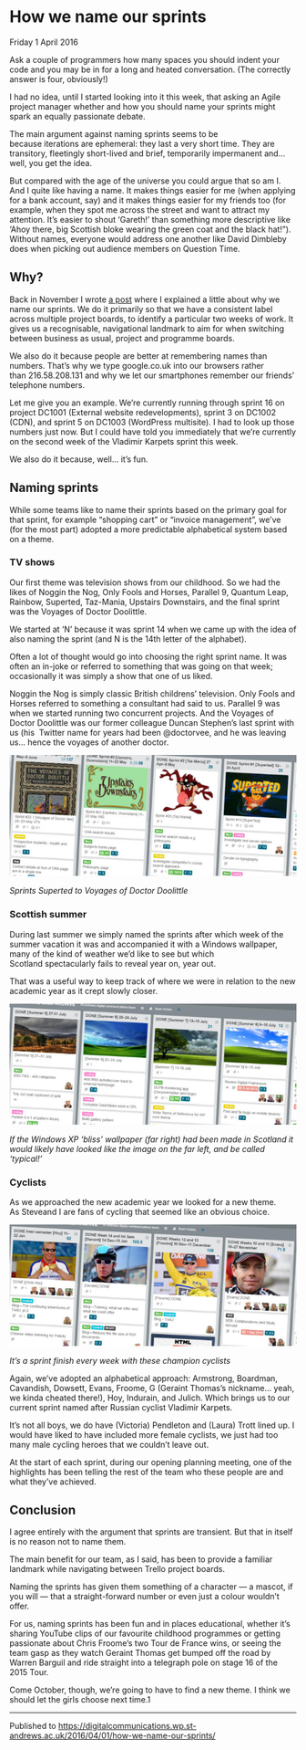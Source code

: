 # How we name our sprints

Friday 1 April 2016

Ask a couple of programmers how many spaces you should indent your code and you may be in for a long and heated conversation. (The correctly answer is four, obviously!)

I had no idea, until I started looking into it this week, that asking an Agile project manager whether and how you should name your sprints might spark an equally passionate debate.

The main argument against naming sprints seems to be because iterations are ephemeral: they last a very short time. They are transitory, fleetingly short-lived and brief, temporarily impermanent and… well, you get the idea.

But compared with the age of the universe you could argue that so am I. And I quite like having a name. It makes things easier for me (when applying for a bank account, say) and it makes things easier for my friends too (for example, when they spot me across the street and want to attract my attention. It’s easier to shout ‘Gareth!’ than something more descriptive like ‘Ahoy there, big Scottish bloke wearing the green coat and the black hat!”). Without names, everyone would address one another like David Dimbleby does when picking out audience members on Question Time.

## Why?

Back in November I wrote [a post](http://digitalcommunications.wp.st-andrews.ac.uk/2015/11/25/agile-release-planning-with-multiple-projects/) where I explained a little about why we name our sprints. We do it primarily so that we have a consistent label across multiple project boards, to identify a particular two weeks of work. It gives us a recognisable, navigational landmark to aim for when switching between business as usual, project and programme boards.

We also do it because people are better at remembering names than numbers. That’s why we type google.co.uk into our browsers rather than 216.58.208.131 and why we let our smartphones remember our friends’ telephone numbers.

Let me give you an example. We’re currently running through sprint 16 on project DC1001 (External website redevelopments), sprint 3 on DC1002 (CDN), and sprint 5 on DC1003 (WordPress multisite). I had to look up those numbers just now. But I could have told you immediately that we’re currently on the second week of the Vladimir Karpets sprint this week.

We also do it because, well… it’s fun.

## Naming sprints

While some teams like to name their sprints based on the primary goal for that sprint, for example “shopping cart” or “invoice management”, we’ve (for the most part) adopted a more predictable alphabetical system based on a theme.

### TV shows

Our first theme was television shows from our childhood. So we had the likes of Noggin the Nog, Only Fools and Horses, Parallel 9, Quantum Leap, Rainbow, Superted, Taz-Mania, Upstairs Downstairs, and the final sprint was the Voyages of Doctor Doolittle.

We started at ‘N’ because it was sprint 14 when we came up with the idea of also naming the sprint (and N is the 14th letter of the alphabet).

Often a lot of thought would go into choosing the right sprint name. It was often an in-joke or referred to something that was going on that week; occasionally it was simply a show that one of us liked.

Noggin the Nog is simply classic British childrens’ television. Only Fools and Horses referred to something a consultant had said to us. Parallel 9 was when we started running two concurrent projects. And the Voyages of Doctor Doolittle was our former colleague Duncan Stephen’s last sprint with us (his  Twitter name for years had been @doctorvee, and he was leaving us… hence the voyages of another doctor.

![Trello board](https://github.com/garethjmsaunders/blog-posts/blob/master/dct-blog/img/2016-04-01-sprints-superted-to-vee.jpg)

_Sprints Superted to Voyages of Doctor Doolittle_

### Scottish summer

During last summer we simply named the sprints after which week of the summer vacation it was and accompanied it with a Windows wallpaper, many of the kind of weather we’d like to see but which Scotland spectacularly fails to reveal year on, year out.

That was a useful way to keep track of where we were in relation to the new academic year as it crept slowly closer.


![Trello board](https://github.com/garethjmsaunders/blog-posts/blob/master/dct-blog/img/2016-04-01-sprints-summer-wallpapers.jpg)

_If the Windows XP ‘bliss’ wallpaper (far right) had been made in Scotland it would likely have looked like the image on the far left, and be called ‘typical!’_

### Cyclists

As we approached the new academic year we looked for a new theme. As Steveand I are fans of cycling that seemed like an obvious choice.

![Trello board](https://github.com/garethjmsaunders/blog-posts/blob/master/dct-blog/img/2016-04-01-sprints-cyclists.jpg)

_It’s a sprint finish every week with these champion cyclists_

Again, we’ve adopted an alphabetical approach: Armstrong, Boardman, Cavandish, Dowsett, Evans, Froome, G (Geraint Thomas’s nickname… yeah, we kinda cheated there!), Hoy, Indurain, and Julich. Which brings us to our current sprint named after Russian cyclist Vladimir Karpets.

It’s not all boys, we do have (Victoria) Pendleton and (Laura) Trott lined up. I would have liked to have included more female cyclists, we just had too many male cycling heroes that we couldn’t leave out.

At the start of each sprint, during our opening planning meeting, one of the highlights has been telling the rest of the team who these people are and what they’ve achieved.

## Conclusion

I agree entirely with the argument that sprints are transient. But that in itself is no reason not to name them.

The main benefit for our team, as I said, has been to provide a familiar landmark while navigating between Trello project boards.

Naming the sprints has given them something of a character — a mascot, if you will — that a straight-forward number or even just a colour wouldn’t offer.

For us, naming sprints has been fun and in places educational, whether it’s sharing YouTube clips of our favourite childhood programmes or getting passionate about Chris Froome’s two Tour de France wins, or seeing the team gasp as they watch Geraint Thomas get bumped off the road by Warren Barguil and ride straight into a telegraph pole on stage 16 of the 2015 Tour.

Come October, though, we’re going to have to find a new theme. I think we should let the girls choose next time.1

---

Published to https://digitalcommunications.wp.st-andrews.ac.uk/2016/04/01/how-we-name-our-sprints/